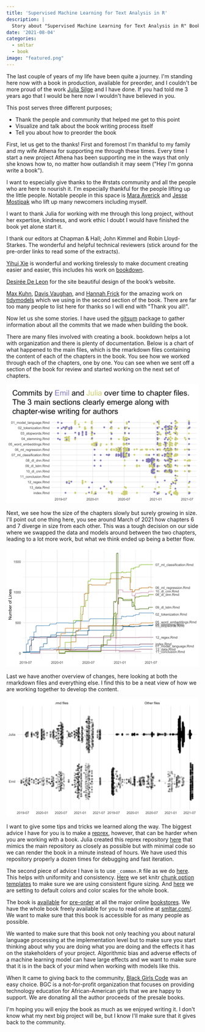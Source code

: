 ```yaml
---
title: 'Supervised Machine Learning for Text Analysis in R'
description: |
  Story about "Supervised Machine Learning for Text Analysis in R" Book
date: '2021-08-04'
categories: 
  - smltar
  - book
image: "featured.png"
---
```




The last couple of years of my life have been quite a journey. I'm standing here now with a book in production, available for preorder, and I couldn't be more proud of the work [Julia Silge](https://twitter.com/juliasilge) and I have done. If you had told me 3 years ago that I would be here now I wouldn't have believed in you.

This post serves three different purposes; 

- Thank the people and community that helped me get to this point
- Visualize and talk about the book writing process itself
- Tell you about how to preorder the book

First, let us get to the thanks! First and foremost I'm thankful to my family and my wife Athena for supporting me through these times. Every time I start a new project Athena has been supporting me in the ways that only she knows how to, no matter how outlandish it may seem ("Hey I'm gonna write a book").

I want to especially give thanks to the #rstats community and all the people who are here to nourish it. I'm especially thankful for the people lifting up the little people. Notable people in this space is [Mara Averick](https://twitter.com/dataandme) and [Jesse Mostipak](https://twitter.com/kierisi) who lift up many newcomers including myself.

I want to thank Julia for working with me through this long project, without her expertise, kindness, and work ethic I doubt I would have finished the book yet alone start it.

I thank our editors at Chapman & Hall; John Kimmel and Robin Lloyd-Starkes. The wonderful and helpful technical reviewers (stick around for the pre-order links to read some of the extracts).

[Yihui Xie](https://yihui.org/) is wonderful and working tirelessly to make document creating easier and easier, this includes his work on [bookdown](https://bookdown.org/yihui/bookdown/). 

[Desirée De Leon](https://desiree.rbind.io/) for the site beautiful design of the book’s website. 

[Max Kuhn](https://twitter.com/topepos), [Davis Vaughan](https://twitter.com/dvaughan32), and [Hannah Frick](https://twitter.com/hfcfrick) for the amazing work on [tidymodels](https://www.tidymodels.org/) which we using in the second section of the book. There are far too many people to list here for thanks so I will end with "Thank you all!".

Now let us she some stories. I have used the [gitsum](https://github.com/lorenzwalthert/gitsum) package to gather information about all the commits that we made when building the book. 

There are many files involved with creating a book. bookdown helps a lot with organization and there is plenty of documentation. Below is a chart of what happened to the main files, which is the rmarkdown files containing the content of each of the chapters in the book. You see how we worked through each of the chapters, one by one. You can see when we sent off a section of the book for review and started working on the next set of chapters.

![](index_files/figure-html/unnamed-chunk-3-1.png)

Next, we see how the size of the chapters slowly but surely growing in size. I'll point out one thing here, you see around March of 2021 how chapters 6 and 7 diverge in size from each other. This was a tough decision on our side where we swapped the data and models around between the two chapters, leading to a lot more work, but what we think ended up being a better flow.

![](index_files/figure-html/unnamed-chunk-4-1.png)

Last we have another overview of changes, here looking at both the rmarkdown files and everything else. I find this to be a neat view of how we are working together to develop the content.

![](index_files/figure-html/unnamed-chunk-5-1.png)

I want to give some tips and tricks we learned along the way. The biggest advice I have for you is to make a [reprex](https://reprex.tidyverse.org/), however, that can be harder when you are working with a book. Julia created this reprex repository [here](https://github.com/juliasilge/toy-bookdown) that mimics the main repository as closely as possible but with minimal code so we can render the book in a minute instead of hours. We have used this repository properly a dozen times for debugging and fast iteration.

The second piece of advice I have is to use `_common.R` file as we do [here](https://github.com/EmilHvitfeldt/smltar/blob/master/_common.R). This helps with uniformity and consistency. [Here](https://github.com/EmilHvitfeldt/smltar/blob/a258d49a60bc9d7d08ba0198c778665779eea9ae/_common.R#L16-L20) we set knitr [chunk option templates](https://bookdown.org/yihui/rmarkdown-cookbook/opts-template.html) to make sure we are using consistent figure sizing. And [here](https://github.com/EmilHvitfeldt/smltar/blob/a258d49a60bc9d7d08ba0198c778665779eea9ae/_common.R#L29-L54) we are setting to default colors and color scales for the whole book.

The book is [available](https://www.routledge.com/Supervised-Machine-Learning-for-Text-Analysis-in-R/Hvitfeldt-Silge/p/book/9780367554194) for [pre-order](https://www.amazon.com/Supervised-Machine-Learning-Analysis-Chapman-dp-0367554186/dp/0367554186) at all the major online [bookstores](https://bookshop.org/books/supervised-machine-learning-for-text-analysis-in-r-9780367554194/9780367554194). We have the whole book freely available for you to read online at [smltar.com/](https://smltar.com/). We want to make sure that this book is accessible for as many people as possible.

We wanted to make sure that this book not only teaching you about natural language processing at the implementation level but to make sure you start thinking about why you are doing what you are doing and the effects it has on the stakeholders of your project. Algorithmic bias and adverse effects of a machine learning model can have large effects and we want to make sure that it is in the back of your mind when working with models like this.

When It came to giving back to the community, [Black Girls Code](https://www.blackgirlscode.com/) was an easy choice. BGC is a not-for-profit organization that focuses on providing technology education for African-American girls that we are happy to support. We are donating all the author proceeds of the presale books.

I'm hoping you will enjoy the book as much as we enjoyed writing it. I don't know what my next big project will be, but I know I'll make sure that it gives back to the community.
